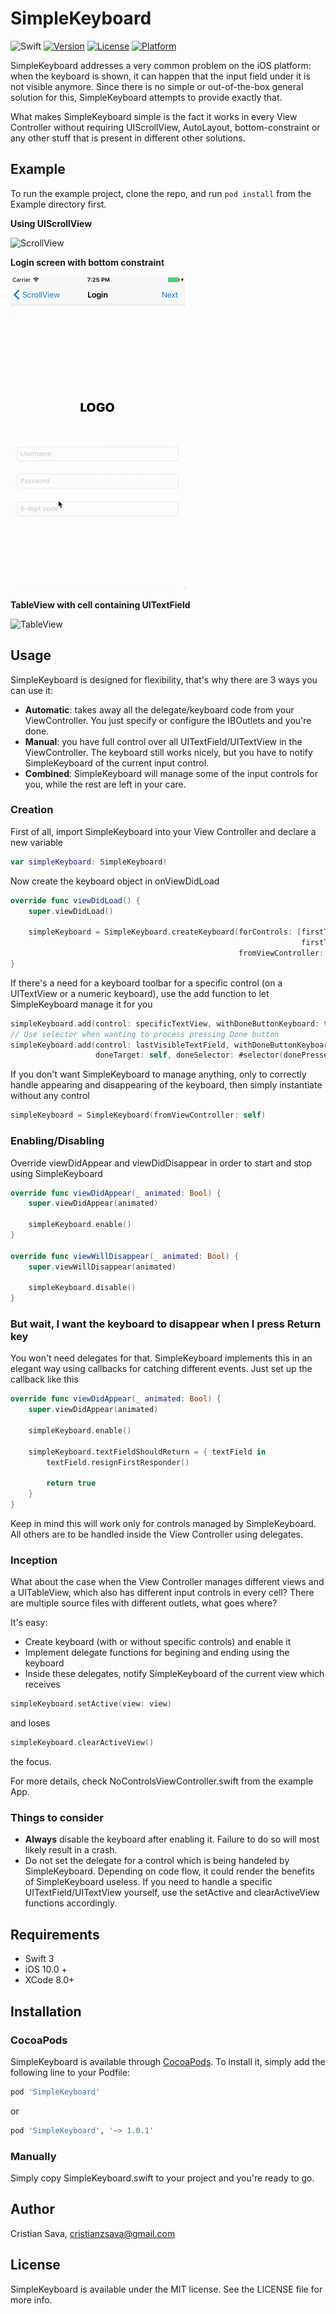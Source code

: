# SimpleKeyboard

![Swift](https://img.shields.io/badge/Swift-3.0-brightgreen.svg)
[![Version](https://img.shields.io/cocoapods/v/SimpleKeyboard.svg?style=flat)](http://cocoapods.org/pods/SimpleKeyboard)
[![License](https://img.shields.io/cocoapods/l/SimpleKeyboard.svg?style=flat)](http://cocoapods.org/pods/SimpleKeyboard)
[![Platform](https://img.shields.io/cocoapods/p/SimpleKeyboard.svg?style=flat)](http://cocoapods.org/pods/SimpleKeyboard)

SimpleKeyboard addresses a very common problem on the iOS platform: when the keyboard is shown, it can happen that the input field under it is not visible anymore. Since there is no simple or out-of-the-box general solution for this, SimpleKeyboard attempts to provide exactly that.

What makes SimpleKeyboard simple is the fact it works in every View Controller without requiring UIScrollView, AutoLayout, bottom-constraint or any other stuff that is present in different other solutions.

## Example

To run the example project, clone the repo, and run `pod install` from the Example directory first.

**Using UIScrollView**

![ScrollView](/Screenshots/ScrollView.gif)

**Login screen with bottom constraint**

![Login](Screenshots/Login.gif)

**TableView with cell containing UITextField**

![TableView](Screenshots/TableView.gif)

## Usage

SimpleKeyboard is designed for flexibility, that's why there are 3 ways you can use it:
- **Automatic**: takes away all the delegate/keyboard code from your ViewController. You just specify or configure the IBOutlets and you're done. 
- **Manual**: you have full control over all UITextField/UITextView in the ViewController. The keyboard still works nicely, but you have to notify SimpleKeyboard of the current input control.
- **Combined**: SimpleKeyboard will manage some of the input controls for you, while the rest are left in your care.

### Creation
First of all, import SimpleKeyboard into your View Controller and declare a new variable
```swift
var simpleKeyboard: SimpleKeyboard!
```

Now create the keyboard object in onViewDidLoad
```swift
override func viewDidLoad() {
    super.viewDidLoad()
        
    simpleKeyboard = SimpleKeyboard.createKeyboard(forControls: [firstTextField, secondTextField,
                                                                 firstTextView, thirdTextField],
                                                   fromViewController: self)
}
```

If there's a need for a keyboard toolbar for a specific control (on a UITextView or a numeric keyboard), use the add function to let SimpleKeyboard manage it for you
```swift
simpleKeyboard.add(control: specificTextView, withDoneButtonKeyboard: true)
// Use selector when wanting to process pressing Done button
simpleKeyboard.add(control: lastVisibleTextField, withDoneButtonKeyboard: true, 
                   doneTarget: self, doneSelector: #selector(donePressed(_:)))
```

If you don't want SimpleKeyboard to manage anything, only to correctly handle appearing and disappearing of the keyboard, then simply instantiate without any control
```swift
simpleKeyboard = SimpleKeyboard(fromViewController: self)
```

### Enabling/Disabling
Override viewDidAppear and viewDidDisappear in order to start and stop using SimpleKeyboard
```swift
override func viewDidAppear(_ animated: Bool) {
    super.viewDidAppear(animated)
        
    simpleKeyboard.enable()
}
    
override func viewWillDisappear(_ animated: Bool) {
    super.viewWillDisappear(animated)
        
    simpleKeyboard.disable()
}
```

### But wait, I want the keyboard to disappear when I press Return key
You won't need delegates for that. SimpleKeyboard implements this in an elegant way using callbacks for catching different events.
Just set up the callback like this
```swift
override func viewDidAppear(_ animated: Bool) {
    super.viewDidAppear(animated)
        
    simpleKeyboard.enable()
            
    simpleKeyboard.textFieldShouldReturn = { textField in
        textField.resignFirstResponder()
                
        return true
    }
}
```
Keep in mind this will work only for controls managed by SimpleKeyboard. All others are to be handled inside the View Controller using delegates.

### Inception
What about the case when the View Controller manages different views and a UITableView, which also has different input controls in every cell? There are multiple source files with different outlets, what goes where?

It's easy:
- Create keyboard (with or without specific controls) and enable it
- Implement delegate functions for begining and ending using the keyboard
- Inside these delegates, notify SimpleKeyboard of the current view which receives 
```swift
simpleKeyboard.setActive(view: view)
```
and loses
```swift
simpleKeyboard.clearActiveView()
```
the focus.

For more details, check NoControlsViewController.swift from the example App.

### Things to consider
- **Always** disable the keyboard after enabling it. Failure to do so will most likely result in a crash.
- Do not set the delegate for a control which is being handeled by SimpleKeyboard. Depending on code flow, it could render the benefits of SimpleKeyboard useless. If you need to handle a specific UITextField/UITextView yourself, use the setActive and clearActiveView functions accordingly.

## Requirements
- Swift 3
- iOS 10.0 +
- XCode 8.0+

## Installation

### CocoaPods
SimpleKeyboard is available through [CocoaPods](http://cocoapods.org). To install
it, simply add the following line to your Podfile:

```ruby
pod 'SimpleKeyboard'
```
or

```ruby
pod 'SimpleKeyboard', '~> 1.0.1'
```

### Manually
Simply copy SimpleKeyboard.swift to your project and you're ready to go.

## Author

Cristian Sava, cristianzsava@gmail.com

## License

SimpleKeyboard is available under the MIT license. See the LICENSE file for more info.
